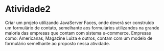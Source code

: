 # Atividade2

Criar um projeto utilizando JavaServer Faces, onde deverá ser construído um formulário de
contato, semelhante aos formulários utilizandos na grande maioria das empresas que contam
com sistema e-commerce. Empresas como: Americanas, Magazine Luiza e outros, contam com
um modelo de formulário semelhante ao proposto nessa atividade.
